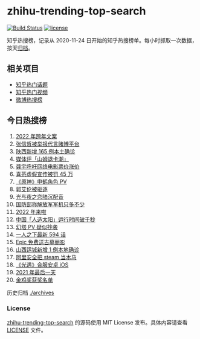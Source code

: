 # zhihu-trending-top-search

[![Build Status](https://github.com/justjavac/zhihu-trending-top-search/workflows/ci/badge.svg?branch=main)](https://github.com/justjavac/zhihu-trending-top-search/actions)
[![license](https://img.shields.io/github/license/justjavac/zhihu-trending-top-search)](https://github.com/justjavac/zhihu-trending-top-search/blob/main/LICENSE)

知乎热搜榜，记录从 2020-11-24 日开始的知乎热搜榜单。每小时抓取一次数据，按天[归档](./archives)。

## 相关项目

- [知乎热门话题](https://github.com/justjavac/zhihu-trending-hot-questions)
- [知乎热门视频](https://github.com/justjavac/zhihu-trending-hot-video)
- [微博热搜榜](https://github.com/justjavac/weibo-trending-hot-search)

## 今日热搜榜

<!-- BEGIN -->
<!-- 最后更新时间 Sat Jan 01 2022 07:07:02 GMT+0800 (China Standard Time) -->

1. [2022 年跨年文案](https://www.zhihu.com/search?q=跨年文案)
1. [张信哲被举报代言赌博平台](https://www.zhihu.com/search?q=张信哲被举报)
1. [陕西新增 165 例本土确诊](https://www.zhihu.com/search?q=陕西疫情)
1. [媒体评「山姆退卡潮」](https://www.zhihu.com/search?q=山姆退卡潮)
1. [龚宇呼吁网络电影票价涨价](https://www.zhihu.com/search?q=网络电影票价涨价)
1. [喜茶虚假宣传被罚 45 万](https://www.zhihu.com/search?q=喜茶虚假宣传)
1. [《原神》申鹤角色 PV](https://www.zhihu.com/search?q=原神)
1. [郭艾伦被驱逐](https://www.zhihu.com/search?q=郭艾伦被驱逐)
1. [光与夜之恋陆沉配音](https://www.zhihu.com/search?q=光与夜之恋)
1. [国防部称解放军军机只多不少](https://www.zhihu.com/search?q=解放军军机)
1. [2022 年来啦](https://www.zhihu.com/search?q=2022)
1. [中国「人造太阳」运行时间破千秒](https://www.zhihu.com/search?q=中国人造太阳)
1. [幻塔 PV 疑似抄袭](https://www.zhihu.com/search?q=幻塔)
1. [一人之下最新 594 话](https://www.zhihu.com/search?q=一人之下)
1. [Epic 免费送古墓丽影](https://www.zhihu.com/search?q=epic)
1. [山西运城新增 1 例本地确诊](https://www.zhihu.com/search?q=山西疫情)
1. [阿里安全把 steam 当木马](https://www.zhihu.com/search?q=steam)
1. [《光遇》合服安卓 iOS](https://www.zhihu.com/search?q=光遇)
1. [2021 年最后一天](https://www.zhihu.com/search?q=2021最后一天)
1. [金鸡奖获奖名单](https://www.zhihu.com/search?q=金鸡奖)

<!-- END -->

历史归档 [./archives](./archives)

### License

[zhihu-trending-top-search](https://github.com/justjavac/zhihu-trending-top-search)
的源码使用 MIT License 发布。具体内容请查看 [LICENSE](./LICENSE) 文件。
